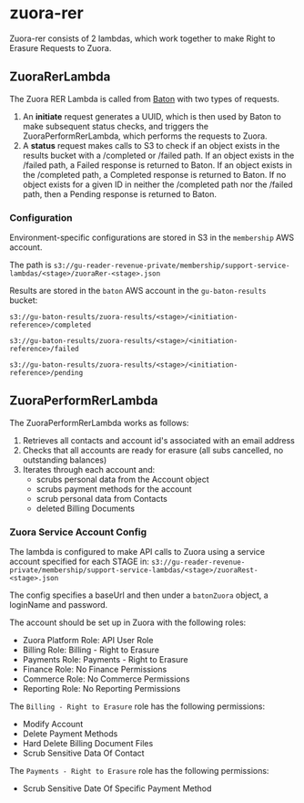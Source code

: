 # zuora-rer

Zuora-rer consists of 2 lambdas, which work together to make Right to Erasure Requests to Zuora.
 
## ZuoraRerLambda 
The Zuora RER Lambda is called from [Baton](https://github.com/guardian/baton) with two types of requests.
1. An **initiate** request generates a UUID, which is then used by Baton to make subsequent status checks, and triggers the ZuoraPerformRerLambda, which performs the requests to Zuora.
2. A **status** request makes calls to S3 to check if an object exists in the results bucket with a /completed or /failed path. If an object exists in the /failed path, a Failed response is returned to Baton. If an object exists in the /completed path, a Completed response is returned to Baton. If no object exists for a given ID in neither the /completed path nor the /failed path, then a Pending response is returned to Baton.

### Configuration
Environment-specific configurations are stored in S3 in the `membership` AWS account.

The path is `s3://gu-reader-revenue-private/membership/support-service-lambdas/<stage>/zuoraRer-<stage>.json`

Results are stored in the `baton` AWS account in the `gu-baton-results` bucket:

`s3://gu-baton-results/zuora-results/<stage>/<initiation-reference>/completed`

`s3://gu-baton-results/zuora-results/<stage>/<initiation-reference>/failed`

`s3://gu-baton-results/zuora-results/<stage>/<initiation-reference>/pending`

## ZuoraPerformRerLambda 
The ZuoraPerformRerLambda works as follows:
1. Retrieves all contacts and account id's associated with an email address
2. Checks that all accounts are ready for erasure (all subs cancelled, no outstanding balances)
3. Iterates through each account and:
   - scrubs personal data from the Account object
   - scrubs payment methods for the account
   - scrub personal data from Contacts
   - deleted Billing Documents

### Zuora Service Account Config

The lambda is configured to make API calls to Zuora using a service account specified for each STAGE in:
`s3://gu-reader-revenue-private/membership/support-service-lambdas/<stage>/zuoraRest-<stage>.json` 

The config specifies a baseUrl and then under a `batonZuora` object, a loginName and password.

The account should be set up in Zuora with the following roles:
- Zuora Platform Role: API User Role
- Billing Role: Billing - Right to Erasure
- Payments Role: Payments - Right to Erasure
- Finance Role: No Finance Permissions
- Commerce Role: No Commerce Permissions
- Reporting Role: No Reporting Permissions


The `Billing - Right to Erasure` role has the following permissions:
- Modify Account
- Delete Payment Methods
- Hard Delete Billing Document Files
- Scrub Sensitive Data Of Contact

The `Payments - Right to Erasure` role has the following permissions:
- Scrub Sensitive Date Of Specific Payment Method



